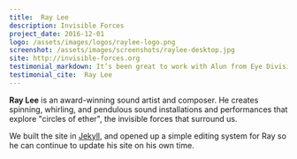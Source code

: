 ```yaml
---
title:  Ray Lee
description: Invisible Forces
project_date: 2016-12-01
logo: /assets/images/logos/raylee-logo.png
screenshot: /assets/images/screenshots/raylee-desktop.jpg
site: http://invisible-forces.org
testimonial_markdown: It’s been great to work with Alun from Eye Division on my new website. I’m very happy with the end result and the process of designing and building the site and then talking me through the updating process has been very efficient and painless!
testimonial_cite:  Ray Lee
---
```


**Ray Lee** is an award-winning sound artist and composer. He creates spinning, whirling, and pendulous sound installations and performances that explore "circles of ether", the invisible forces that surround us.  

We built the site in [Jekyll](https://jekyllrb.com/), and opened up a simple editing system for Ray so he can continue to update his site on his own time.



